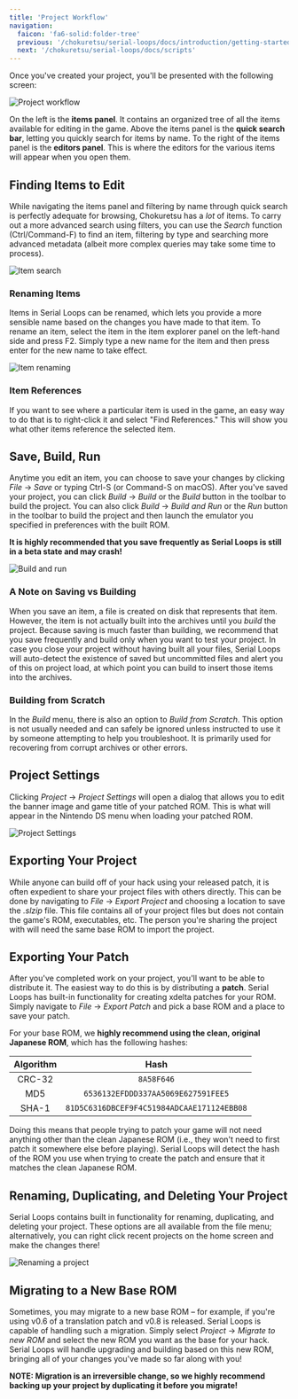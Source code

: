 ```yaml
---
title: 'Project Workflow'
navigation:
  faicon: 'fa6-solid:folder-tree'
  previous: '/chokuretsu/serial-loops/docs/introduction/getting-started'
  next: '/chokuretsu/serial-loops/docs/scripts'
---
```


Once you've created your project, you'll be presented with the following screen:

![Project workflow](/images/chokuretsu/serial-loops/project-workflow.png)

On the left is the **items panel**. It contains an organized tree of all the items available for editing in the game. Above the items panel is the **quick search bar**, letting you quickly search for items by name. To the right of the items panel is the **editors panel**. This is where the editors for the various items will appear when you open them.

## Finding Items to Edit
While navigating the items panel and filtering by name through quick search is perfectly adequate for browsing, Chokuretsu has a _lot_ of items. To carry out a more advanced search using filters, you can use the _Search_ function (Ctrl/Command-F) to find an item, filtering by type and searching more advanced metadata (albeit more complex queries may take some time to process).

![Item search](/images/chokuretsu/serial-loops/item-search.png)

### Renaming Items
Items in Serial Loops can be renamed, which lets you provide a more sensible name based on the changes you have made to that item. To rename an item, select the item in the item explorer panel on the left-hand side and press F2. Simply type a new name for the item and then press enter for the new name to take effect.

![Item renaming](/images/chokuretsu/serial-loops/item-renaming.png)

### Item References
If you want to see where a particular item is used in the game, an easy way to do that is to right-click it and select "Find References." This will show you what other items reference the selected item.

## Save, Build, Run
Anytime you edit an item, you can choose to save your changes by clicking _File_ &rarr; _Save_ or typing Ctrl-S (or Command-S on macOS). After you've saved your project, you can click _Build_ &rarr; _Build_ or the _Build_ button in the toolbar to build the project. You can also click _Build_ &rarr; _Build and Run_ or the _Run_ button in the toolbar to build the project and then launch the emulator you specified in preferences with the built ROM.

**It is highly recommended that you save frequently as Serial Loops is still in a beta state and may crash!**

![Build and run](/images/chokuretsu/serial-loops/build-and-run.png)

### A Note on Saving vs Building
When you save an item, a file is created on disk that represents that item. However, the item is not actually built into the archives until you _build_ the project. Because saving is much faster than building, we recommend that you save frequently and build only when you want to test your project.
In case you close your project without having built all your files, Serial Loops will auto-detect the existence of saved but uncommitted files and alert you of this on project load, at which point you can build to insert those items into the archives.

### Building from Scratch
In the _Build_ menu, there is also an option to _Build from Scratch_. This option is not usually needed and can safely be ignored unless instructed to use it by someone attempting to help you troubleshoot.
It is primarily used for recovering from corrupt archives or other errors.

## Project Settings
Clicking _Project_ &rarr; _Project Settings_ will open a dialog that allows you to edit the banner image and game title of your patched ROM. This is what will appear in the Nintendo DS menu when loading your patched ROM.

![Project Settings](/images/chokuretsu/serial-loops/project-settings.png)

## Exporting Your Project
While anyone can build off of your hack using your released patch, it is often expedient to share your project files with others directly. This can be done by navigating to _File_ &rarr; _Export Project_ and choosing a location to save the *.slzip* file. This file contains all of your project files but does not contain the game's ROM, executables, etc. The person you're sharing the project with will need the same base ROM to import the project.

## Exporting Your Patch
After you've completed work on your project, you'll want to be able to distribute it. The easiest way to do this is by distributing a **patch**.
Serial Loops has built-in functionality for creating xdelta patches for your ROM. Simply navigate to _File_ &rarr; _Export Patch_ and pick a base ROM and a place to save your patch.

For your base ROM, we **highly recommend using the clean, original Japanese ROM**, which has the following hashes:

| Algorithm | Hash |
|:---------:|:----:|
| CRC-32 | `8A58F646` |
| MD5 | `6536132EFDDD337AA5069E627591FEE5` |
| SHA-1 | `81D5C6316DBCEF9F4C51984ADCAAE171124EBB08` |

Doing this means that people trying to patch your game will not need anything other than the clean Japanese ROM (i.e., they won't need to first patch it somewhere else before playing). Serial Loops will detect the hash of the ROM you use when trying to create the patch and ensure that it matches the clean Japanese ROM.

## Renaming, Duplicating, and Deleting Your Project
Serial Loops contains built in functionality for renaming, duplicating, and deleting your project. These options are all available from the file menu; alternatively, you can right click recent projects on the home screen and make the changes there!

![Renaming a project](/images/chokuretsu/serial-loops/recent-rename.png)

## Migrating to a New Base ROM
Sometimes, you may migrate to a new base ROM &ndash; for example, if you're using v0.6 of a translation patch and v0.8 is released.
Serial Loops is capable of handling such a migration. Simply select _Project_ &rarr; _Migrate to new ROM_ and select the new ROM you want as the base for your hack.
Serial Loops will handle upgrading and building based on this new ROM, bringing all of your changes you've made so far along with you!

**NOTE: Migration is an irreversible change, so we highly recommend backing up your project by duplicating it before you migrate!**